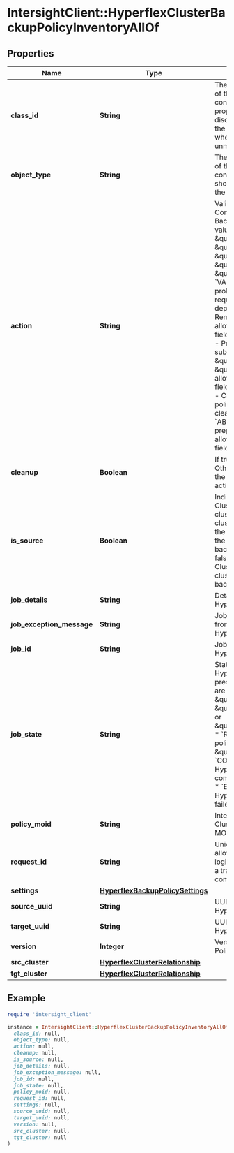 # IntersightClient::HyperflexClusterBackupPolicyInventoryAllOf

## Properties

| Name | Type | Description | Notes |
| ---- | ---- | ----------- | ----- |
| **class_id** | **String** | The fully-qualified name of the instantiated, concrete type. This property is used as a discriminator to identify the type of the payload when marshaling and unmarshaling data. | [default to &#39;hyperflex.ClusterBackupPolicyInventory&#39;] |
| **object_type** | **String** | The fully-qualified name of the instantiated, concrete type. The value should be the same as the &#39;ClassId&#39; property. | [default to &#39;hyperflex.ClusterBackupPolicyInventory&#39;] |
| **action** | **String** | Validate, Deploy, Prepare, Commit, or Abort the Backup Policy. Allowed values are \&quot;VALIDATE\&quot;, \&quot;DEPLOY\&quot;, \&quot;PREPARE\&quot;, \&quot;COMMIT\&quot;, \&quot;ABORT\&quot;. * &#x60;VALIDATE&#x60; - Check for problems in policy request without deploying. * &#x60;DEPLOY&#x60; - Remove the policy.  Only allowed when cleanup field is true. * &#x60;PREPARE&#x60; - Prepare the policy for subsequent \&quot;COMMIT\&quot; or \&quot;ABORT\&quot;.  Only allowed when cleanup field is false. * &#x60;COMMIT&#x60; - Commit the prepared policy.  Only allowed when cleanup field is false. * &#x60;ABORT&#x60; - Abort the prepared policy.  Only allowed when cleanup field is false. | [optional][readonly][default to &#39;VALIDATE&#39;] |
| **cleanup** | **Boolean** | If true, remove the policy. Otherwise proceed with the specified policy action. | [optional][readonly] |
| **is_source** | **Boolean** | Indicates if the HyperFlex Cluster is the source cluster or the target cluster. When set to true, the HyperFlex Cluster is the source for VM backups. When set to false, the HyperFlex Cluster is the target cluster where VM backups are saved. | [optional][readonly] |
| **job_details** | **String** | Details from associated HyperFlex job execution. | [optional][readonly] |
| **job_exception_message** | **String** | Job Exception message from associated HyperFlex job execution. | [optional][readonly] |
| **job_id** | **String** | Job ID of associated HyperFlex job. | [optional][readonly] |
| **job_state** | **String** | State of the associated HyperFlex job. When present possible values are \&quot;RUNNING\&quot;, \&quot;COMPLETED\&quot; or \&quot;EXCEPTION\&quot;. * &#x60;RUNNING&#x60; - HyperFlex policy job is currently \&quot;RUNNING\&quot;. * &#x60;COMPLETED&#x60; - HyperFlex policy job completed successfully. * &#x60;EXCEPTION&#x60; - HyperFlex policy job failed. | [optional][readonly][default to &#39;RUNNING&#39;] |
| **policy_moid** | **String** | Intersight HyperFlex Cluster Backup Policy MOID. | [optional][readonly] |
| **request_id** | **String** | Unique request ID allowing retry of the same logical request following a transient communication failure. | [optional][readonly] |
| **settings** | [**HyperflexBackupPolicySettings**](HyperflexBackupPolicySettings.md) |  | [optional] |
| **source_uuid** | **String** | UUID of the source HyperFlex Cluster. | [optional][readonly] |
| **target_uuid** | **String** | UUID of the target HyperFlex Cluster. | [optional][readonly] |
| **version** | **Integer** | Version of the Backup Policy. | [optional][readonly] |
| **src_cluster** | [**HyperflexClusterRelationship**](HyperflexClusterRelationship.md) |  | [optional] |
| **tgt_cluster** | [**HyperflexClusterRelationship**](HyperflexClusterRelationship.md) |  | [optional] |

## Example

```ruby
require 'intersight_client'

instance = IntersightClient::HyperflexClusterBackupPolicyInventoryAllOf.new(
  class_id: null,
  object_type: null,
  action: null,
  cleanup: null,
  is_source: null,
  job_details: null,
  job_exception_message: null,
  job_id: null,
  job_state: null,
  policy_moid: null,
  request_id: null,
  settings: null,
  source_uuid: null,
  target_uuid: null,
  version: null,
  src_cluster: null,
  tgt_cluster: null
)
```

